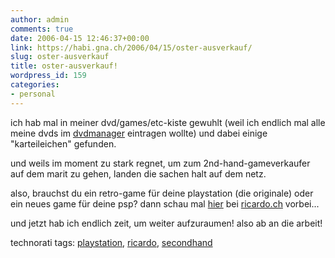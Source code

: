 ```yaml
---
author: admin
comments: true
date: 2006-04-15 12:46:37+00:00
link: https://habi.gna.ch/2006/04/15/oster-ausverkauf/
slug: oster-ausverkauf
title: oster-ausverkauf!
wordpress_id: 159
categories:
- personal
---
```



ich hab mal in meiner dvd/games/etc-kiste gewuhlt (weil ich endlich mal alle meine dvds im [dvdmanager](http://dvdmanager.free.fr/) eintragen wollte) und dabei einige "karteileichen" gefunden.
  
und weils im moment zu stark regnet, um zum 2nd-hand-gameverkaufer auf dem marit zu gehen, landen die sachen halt auf dem netz.
  
also, brauchst du ein retro-game für deine playstation (die originale) oder ein neues game für deine psp? dann schau mal [hier](http://www.ricardo.ch/cgi-bin/auk?lng=de;cmd=mpg;usr=Sxe;usrid=210099143) bei [ricardo.ch](http://www.ricardo.ch/) vorbei...



und jetzt hab ich endlich zeit, um weiter aufzuraumen! also ab an die arbeit!





technorati tags: [playstation](http://www.technorati.com/tag/playstation), [ricardo](http://www.technorati.com/tag/ricardo), [secondhand](http://www.technorati.com/tag/secondhand)
